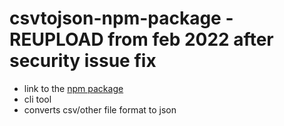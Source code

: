 # csvtojson-npm-package - REUPLOAD from feb 2022 after security issue fix

- link to the [npm package](https://www.npmjs.com/package/schoolbell-client)
- cli tool
- converts csv/other file format to json
